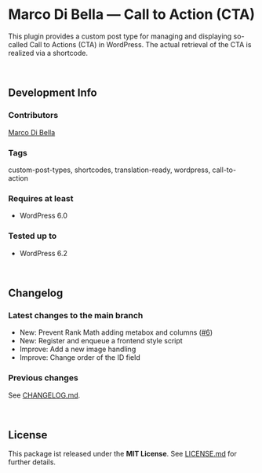 # Marco Di Bella &mdash; Call to Action (CTA)
This plugin provides a custom post type for managing and displaying so-called Call to Actions (CTA) in WordPress.
The actual retrieval of the CTA is realized via a shortcode.

<br>

## Development Info

### Contributors
[Marco Di Bella ](https://github.com/mdibella-dev)

### Tags
custom-post-types, shortcodes, translation-ready, wordpress, call-to-action

### Requires at least

- WordPress 6.0

### Tested up to

- WordPress 6.2

<br>

## Changelog

### Latest changes to the main branch

- New: Prevent Rank Math adding metabox and columns ([#6](https://github.com/mdibella-dev/mdb-call-to-action/issues/6))
- New: Register and enqueue a frontend style script
- Improve: Add a new image handling
- Improve: Change order of the ID field


### Previous changes

See [CHANGELOG.md](https://github.com/mdibella-dev/mdb-call-to-action/blob/main/CHANGELOG.md).

<br>

## License

This package ist released under the **MIT License**. See [LICENSE.md](https://github.com/mdibella-dev/mdb-call-to-action/blob/main/LICENSE.md) for further details.
